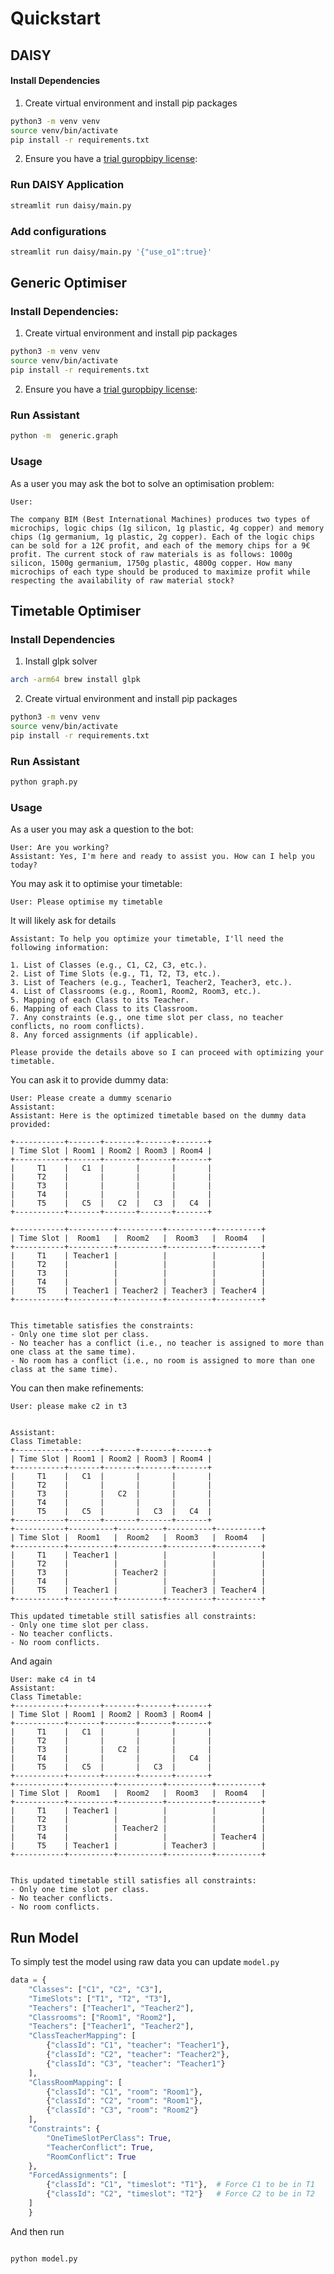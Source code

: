 # Quickstart

## DAISY

#### Install Dependencies

1. Create virtual environment and install pip packages

```bash
python3 -m venv venv
source venv/bin/activate
pip install -r requirements.txt
```
2. Ensure you have a [trial guropbipy license](https://www.gurobi.com/free-trial/):

### Run DAISY Application
```bash
streamlit run daisy/main.py
```

### Add configurations
```bash
streamlit run daisy/main.py '{"use_o1":true}'
```




## Generic Optimiser

### Install Dependencies:

1. Create virtual environment and install pip packages

```bash
python3 -m venv venv
source venv/bin/activate
pip install -r requirements.txt
```

2. Ensure you have a [trial guropbipy license](https://www.gurobi.com/free-trial/):

### Run Assistant
```bash
python -m  generic.graph
```


### Usage



As a user you may ask the bot to solve an optimisation problem:
```
User: 

The company BIM (Best International Machines) produces two types of microchips, logic chips (1g silicon, 1g plastic, 4g copper) and memory chips (1g germanium, 1g plastic, 2g copper). Each of the logic chips can be sold for a 12€ profit, and each of the memory chips for a 9€ profit. The current stock of raw materials is as follows: 1000g silicon, 1500g germanium, 1750g plastic, 4800g copper. How many microchips of each type should be produced to maximize profit while respecting the availability of raw material stock?
```



   





## Timetable Optimiser



### Install Dependencies

1. Install glpk solver
```bash
arch -arm64 brew install glpk
```

2. Create virtual environment and install pip packages

```bash
python3 -m venv venv
source venv/bin/activate
pip install -r requirements.txt
```

### Run Assistant

```bash
python graph.py
```


### Usage

As a user you may ask a question to the bot:
```
User: Are you working?
Assistant: Yes, I'm here and ready to assist you. How can I help you today?
```

You may ask it to optimise your timetable:
```
User: Please optimise my timetable
```

It will likely ask for details
```
Assistant: To help you optimize your timetable, I'll need the following information:

1. List of Classes (e.g., C1, C2, C3, etc.).
2. List of Time Slots (e.g., T1, T2, T3, etc.).
3. List of Teachers (e.g., Teacher1, Teacher2, Teacher3, etc.).
4. List of Classrooms (e.g., Room1, Room2, Room3, etc.).
5. Mapping of each Class to its Teacher.
6. Mapping of each Class to its Classroom.
7. Any constraints (e.g., one time slot per class, no teacher conflicts, no room conflicts).
8. Any forced assignments (if applicable).

Please provide the details above so I can proceed with optimizing your timetable.
```

You can ask it to provide dummy data:
```
User: Please create a dummy scenario
Assistant: 
Assistant: Here is the optimized timetable based on the dummy data provided:

+-----------+-------+-------+-------+-------+
| Time Slot | Room1 | Room2 | Room3 | Room4 |
+-----------+-------+-------+-------+-------+
|     T1    |   C1  |       |       |       |
|     T2    |       |       |       |       |
|     T3    |       |       |       |       |
|     T4    |       |       |       |       |
|     T5    |   C5  |   C2  |   C3  |   C4  |
+-----------+-------+-------+-------+-------+

+-----------+----------+----------+----------+----------+
| Time Slot |  Room1   |  Room2   |  Room3   |  Room4   |
+-----------+----------+----------+----------+----------+
|     T1    | Teacher1 |          |          |          |
|     T2    |          |          |          |          |
|     T3    |          |          |          |          |
|     T4    |          |          |          |          |
|     T5    | Teacher1 | Teacher2 | Teacher3 | Teacher4 |
+-----------+----------+----------+----------+----------+


This timetable satisfies the constraints:
- Only one time slot per class.
- No teacher has a conflict (i.e., no teacher is assigned to more than one class at the same time).
- No room has a conflict (i.e., no room is assigned to more than one class at the same time).
```

You can then make refinements:

```
User: please make c2 in t3


Assistant: 
Class Timetable:
+-----------+-------+-------+-------+-------+
| Time Slot | Room1 | Room2 | Room3 | Room4 |
+-----------+-------+-------+-------+-------+
|     T1    |   C1  |       |       |       |
|     T2    |       |       |       |       |
|     T3    |       |   C2  |       |       |
|     T4    |       |       |       |       |
|     T5    |   C5  |       |   C3  |   C4  |
+-----------+-------+-------+-------+-------+
+-----------+----------+----------+----------+----------+
| Time Slot |  Room1   |  Room2   |  Room3   |  Room4   |
+-----------+----------+----------+----------+----------+
|     T1    | Teacher1 |          |          |          |
|     T2    |          |          |          |          |
|     T3    |          | Teacher2 |          |          |
|     T4    |          |          |          |          |
|     T5    | Teacher1 |          | Teacher3 | Teacher4 |
+-----------+----------+----------+----------+----------+

This updated timetable still satisfies all constraints:
- Only one time slot per class.
- No teacher conflicts.
- No room conflicts.

```

And again

```
User: make c4 in t4
Assistant:
Class Timetable:
+-----------+-------+-------+-------+-------+
| Time Slot | Room1 | Room2 | Room3 | Room4 |
+-----------+-------+-------+-------+-------+
|     T1    |   C1  |       |       |       |
|     T2    |       |       |       |       |
|     T3    |       |   C2  |       |       |
|     T4    |       |       |       |   C4  |
|     T5    |   C5  |       |   C3  |       |
+-----------+-------+-------+-------+-------+
+-----------+----------+----------+----------+----------+
| Time Slot |  Room1   |  Room2   |  Room3   |  Room4   |
+-----------+----------+----------+----------+----------+
|     T1    | Teacher1 |          |          |          |
|     T2    |          |          |          |          |
|     T3    |          | Teacher2 |          |          |
|     T4    |          |          |          | Teacher4 |
|     T5    | Teacher1 |          | Teacher3 |          |
+-----------+----------+----------+----------+----------+


This updated timetable still satisfies all constraints:
- Only one time slot per class.
- No teacher conflicts.
- No room conflicts.
```


## Run Model

To simply test the model using raw data you can update `model.py` 

```python
data = {
    "Classes": ["C1", "C2", "C3"],
    "TimeSlots": ["T1", "T2", "T3"],
    "Teachers": ["Teacher1", "Teacher2"],
    "Classrooms": ["Room1", "Room2"],
    "Teachers": ["Teacher1", "Teacher2"],
    "ClassTeacherMapping": [
        {"classId": "C1", "teacher": "Teacher1"},
        {"classId": "C2", "teacher": "Teacher2"},
        {"classId": "C3", "teacher": "Teacher1"}
    ],
    "ClassRoomMapping": [
        {"classId": "C1", "room": "Room1"},
        {"classId": "C2", "room": "Room1"},
        {"classId": "C3", "room": "Room2"}
    ],
    "Constraints": {
        "OneTimeSlotPerClass": True,
        "TeacherConflict": True,
        "RoomConflict": True
    },
    "ForcedAssignments": [
        {"classId": "C1", "timeslot": "T1"},  # Force C1 to be in T1
        {"classId": "C2", "timeslot": "T2"}   # Force C2 to be in T2
    ]
    }

```

And then run 

```bash

python model.py
```